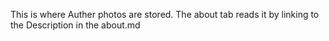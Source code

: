 This is where Auther photos are stored. The about tab reads it by linking to the Description in the about.md
